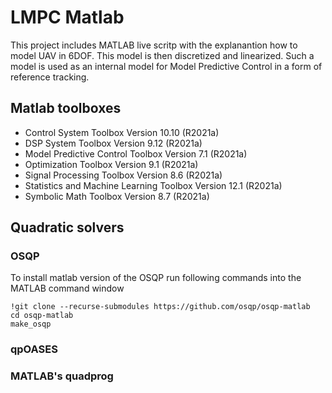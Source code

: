 LMPC Matlab
==========

This project includes MATLAB live scritp with the explanantion how to model UAV in 6DOF. This model is then discretized and linearized. Such a model is used as an internal model for Model Predictive Control in a form of reference tracking. 


Matlab toolboxes
---------------
- Control System Toolbox                                Version 10.10       (R2021a)
- DSP System Toolbox                                    Version 9.12        (R2021a)
- Model Predictive Control Toolbox                      Version 7.1         (R2021a)
- Optimization Toolbox                                  Version 9.1         (R2021a)
- Signal Processing Toolbox                             Version 8.6         (R2021a)
- Statistics and Machine Learning Toolbox               Version 12.1        (R2021a)
- Symbolic Math Toolbox                                 Version 8.7         (R2021a)


Quadratic solvers
----------------

### OSQP
To install matlab version of the OSQP run following commands into the MATLAB command window
```
!git clone --recurse-submodules https://github.com/osqp/osqp-matlab
cd osqp-matlab
make_osqp
```

### qpOASES


### MATLAB's quadprog
